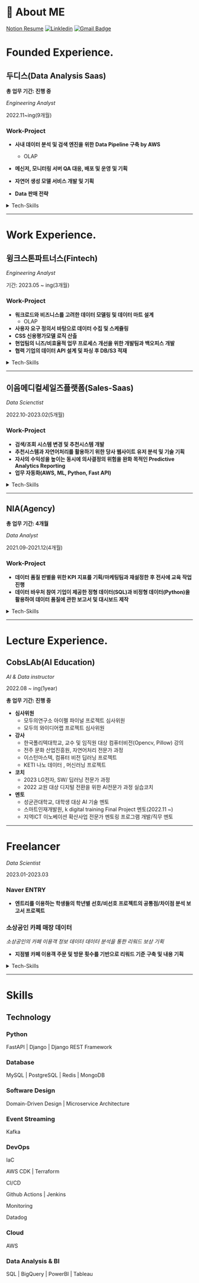 # 💬 About ME   
[Notion Resume](https://bedecked-erigeron-eaa.notion.site/Analyst-Engineer-b50150d8695549398689925098f8f392?pvs=4)
[![Linkledin](https://img.shields.io/badge/Linkledin-blue?style=flat&logoColor=white)](https://www.linkedin.com/in/%EC%84%B8%ED%98%84-%EC%9D%B4-b35aa8241/)
[![Gmail Badge](https://img.shields.io/badge/-leesehyun01@gmail.com-c14438?style=flat&logo=Gmail&logoColor=white&link=mailto:devcseo@gmail.com)](mailto:leesehyun01@gmail.com) 

# Founded Experience.

## 두디스(Data Analysis Saas)

**총 업무 기간: 진행 중**

*Engineering Analyst*

2022.11~ing(9개월)

### Work-Project

- **사내 데이터 분석 및 검색 엔진을 위한** **Data Pipeline 구축 by AWS**
   - OLAP
- **메신저, 모니터링 서버 QA 대응, 배포 및 운영 및 기획**
- **자연어 생성 모델 서비스 개발 및 기획**

- **Data 판매 전략**

<details>
<summary>Tech-Skills</summary>
<div markdown="1">
AWS
</div>
</details>

---

# Work Experience.

## 윙크스톤파트너스(Fintech)

*Engineering Analyst*

기간: 2023.05 ~ ing(3개월)

### Work-Project

- **워크로드와 비즈니스를 고려한 데이터 모델링 및 데이터 마트 설계**
   - OLAP
- **사용자 요구 정의서 바탕으로 데이터 수집 및 스케쥴링**
- **CSS 신용평가모델 로직 산출**
- **현업팀의 니즈/비효율적 업무 프로세스 개선을 위한 개발팀과 백오피스 개발**
- **협력 기업의 데이터 API 설계 및 파싱 후 DB/S3 적재**

<details>
<summary>Tech-Skills</summary>
<div markdown="1">

AWS

</div>
</details>

---

## 이음메디컬세일즈플랫폼(Sales-Saas)

*Data Scienctist*

2022.10-2023.02(5개월)

### Work-Project

- **검색/조회 시스템 변경 및 추천시스템 개발**
- **추천시스템과 자연어처리를 활용하기 위한 당사 웹사이트 유저 분석 및 기술 기획**
- **자사의 수익성을 높이는 동시에 의사결정의 위험을 완화 목적인 Predictive Analytics Reporting**
- **업무 자동화(AWS, ML, Python, Fast API)**

<details>
<summary>Tech-Skills</summary>
<div markdown="1">

AWS

</div>
</details>

---

## NIA(Agency)

**총 업무 기간: 4개월**

*Data Analyst*

2021.09-2021.12(4개월)

### Work-Project

- **데이터 품질 판별을 위한 KPI 지표를 기획/마케팅팀과 재설정한 후 전사에 교육 작업 진행**
- **데이터 바우처 참여 기업이 제공한 정형 데이터(SQL)과 비정형 데이터(Python)을 활용하여 데이터 품질에 관한 보고서 및 대시보드 제작**

<details>
<summary>Tech-Skills</summary>
<div markdown="1">

Mysql,

</div>
</details>

---

# Lecture Experience.

## CobsLAb(AI Education)

*AI & Data instructor*

2022.08 ~ ing(1year)

**총 업무 기간: 진행 중**

- **심사위원**
    - 모두의연구소 아이펠 파이널 프로젝트 심사위원
    - 모두의 와이디어랩 프로젝트 심사위원
- **강사**
    - 한국폴리텍대학교, 교수 및 임직원 대상 컴퓨터비전(Opencv, Pillow) 강의
    - 전주 문화 산업진흥원, 자연어처리 전문가 과정
    - 이스턴마스텍, 컴퓨터 비전 딥러닝 프로젝트
    - KETI 나노 데이터 , 머신러닝 프로젝트
- **코치**
    - 2023 LG전자, SW/ 딥러닝 전문가 과정
    - 2022 교원 대상 디지털 전환을 위한 AI전문가 과정 실습코치
- **멘토**
    - 성균관대학교, 대학생 대상 AI 기술 멘토
    - 스마트인재개발원, k digital training Final Project 멘토(2022.11 ~)
    - 지역ICT 이노베이션 확산사업 전문가 멘토링 프로그램 개발/직무 멘토
---

# Freelancer

*Data Scientist*

2023.01-2023.03

### Naver ENTRY

- **엔트리를 이용하는 학생들의 학년별 선호/비선호 프로젝트의 공통점/차이점 분석 보고서 프로젝트**

### 소상공인 카페 매장 데이터

*소상공인의 카페 이용객 정보 데이터 데이터 분석을 통한 리워드 보상 기획*

- **지점별 카페 이용객 주문 및 방문 횟수를 기반으로 리워드 기준 구축 및 내용 기획**

<details>
<summary>Tech-Skills</summary>
<div markdown="1">

Mysql,

</div>
</details>

---

# Skills

## Technology


### Python

FastAPI | Django | Django REST Framework

### Database

MySQL | PostgreSQL | Redis | MongoDB

### Software Design

Domain-Driven Design | Microservice Architecture

### Event Streaming

Kafka

### DevOps

IaC

AWS CDK | Terraform

CI/CD

Github Actions | Jenkins

Monitoring

Datadog

### Cloud

AWS

### Data Analysis & BI

SQL | BigQuery | PowerBI | Tableau
